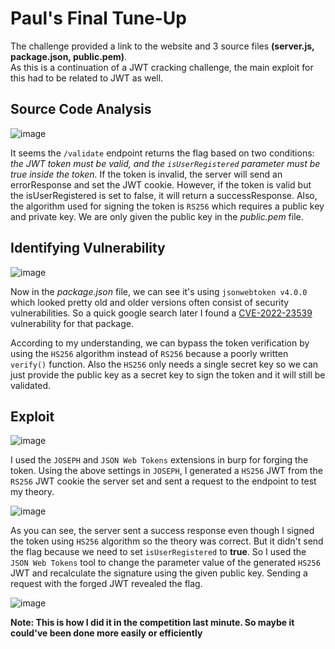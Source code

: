 # Paul's Final Tune-Up
The challenge provided a link to the website and 3 source files **(server.js, package.json, public.pem)**.  
As this is a continuation of a JWT cracking challenge, the main exploit for this had to be related to JWT as well.

## Source Code Analysis
![image](https://github.com/user-attachments/assets/24755e83-72c8-4302-8b12-10e79dec8452)

It seems the `/validate` endpoint returns the flag based on two conditions: *the JWT token must be valid, and the `isUserRegistered` parameter must be true inside the token.*
If the token is invalid, the server will send an errorResponse and set the JWT cookie. However, if the token is valid but the isUserRegistered is set to false, it will return a successResponse.
Also, the algorithm used for signing the token is `RS256` which requires a public key and private key. We are only given the public key in the *public.pem* file.

## Identifying Vulnerability
![image](https://github.com/user-attachments/assets/e7816325-b16d-4468-9ba5-da53278428ba)

Now in the *package.json* file, we can see it's using `jsonwebtoken v4.0.0` which looked pretty old and older versions often consist of security vulnerabilities.
So a quick google search later I found a [CVE-2022-23539](https://nvd.nist.gov/vuln/detail/CVE-2022-23539) vulnerability for that package. 

According to my understanding, we can bypass the token verification by using the `HS256` algorithm instead of `RS256` because a poorly written `verify()` function.
Also the `HS256` only needs a single secret key so we can just provide the public key as a secret key to sign the token and it will still be validated.

## Exploit
![image](https://github.com/user-attachments/assets/822fdb7c-bc19-408c-9460-c1cf97ef3725)

I used the `JOSEPH` and `JSON Web Tokens` extensions in burp for forging the token. Using the above settings in `JOSEPH`, I generated a `HS256` JWT from the `RS256` JWT cookie the server set and sent a request to the endpoint to test my theory.

![image](https://github.com/user-attachments/assets/155d2d92-88d8-45ea-b560-421d4115cee5)

As you can see, the server sent a success response even though I signed the token using `HS256` algorithm so the theory was correct. But it didn't send the flag because we need to set `isUserRegistered` to **true**.
So I used the `JSON Web Tokens` tool to change the parameter value of the generated `HS256` JWT and recalculate the signature using the given public key. Sending a request with the forged JWT revealed the flag.

![image](https://github.com/user-attachments/assets/98357732-01c0-4e74-8878-63252292d79e)

**Note: This is how I did it in the competition last minute. So maybe it could've been done more easily or efficiently**